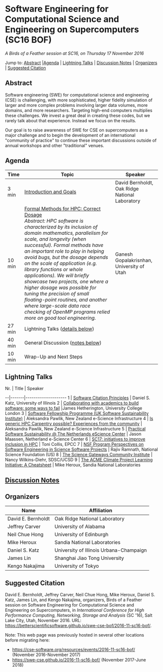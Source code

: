 # Software Engineering for Computational Science and Engineering on Supercomputers (SC16 BOF)

_A Birds of a Feather session at SC16, on Thursday 17 November 2016_

Jump to: [Abstract](#abstract) |[Agenda](#agenda) | [Lightning Talks](#lightning-talks) | [Discussion Notes](#discussion-notes) | [Organizers](#organizers) |  [Suggested Citation](#suggested-citation)

## Abstract

Software engineering (SWE) for computational science and engineering
(CSE) is challenging, with more sophisticated, higher fidelity
simulation of larger and more complex problems involving larger data
volumes, more domains, and more researchers. Targeting high-end
computers multiplies these challenges. We invest a great deal in
creating these codes, but we rarely talk about that
experience. Instead we focus on the results.

Our goal is to raise awareness of SWE for CSE on supercomputers as a
major challenge and to begin the development of an international
"community of practice" to continue these important discussions
outside of annual workshops and other "traditional" venues.

## Agenda


Time | Topic | Speaker
-----|-------|--------
3 min | [Introduction and Goals](000-intro-bernholdt.pdf) | David Bernholdt, Oak Ridge National Laboratory
10 min | [Formal Methods for HPC: Correct Dosage](002-formal-gopalakrishnan.pdf)<br>_Abstract: HPC software is characterized by its inclusion of domain mathematics, parallelism for scale, and longevity (when successful). Formal methods have an important role to play in helping avoid bugs, but the dosage depends on the scale of application (e.g. library functions or whole applications). We will briefly showcase two projects, one where a higher dosage was possible for tuning the precision of small floating-point routines, and another where large-scale data race checking of OpenMP programs relied more on good tool engineering._ | Ganesh Gopalakrisnhan, University of Utah
27 min | Lightning Talks ([details below](#lightning-talks))
40 min | General Discussion ([notes below](#discussion-notes))
10 min | Wrap-Up and Next Steps

## Lightning Talks

Nr. | Title | Speaker
  
--|-------|---------------------
1 | [Software Citation Principles](011-citation-katz.pdf) | Daniel S. Katz, University of Illinois
2 | [Collaborating with academics to build software: some ways to fail](021-academic-hetherington.pdf) |James Hetherington, University College London
3 | [Software Fellowship Programme (UK Software Sustainability Institute)](031-fellows-pawlik.pdf) | Aleksandra Pawlik, New Zealand e-Science Infrastructure
4 | [Is generic HPC Carpentry possible? Experiences from the community](041-carpentry-pawlik.pdf) | Aleksandra Pawlik, New Zealand e-Science Infrastructure
5 | [Practical Software Sustainability @ The Netherlands eScience Center](051-sustainability-maassen.pdf) | Jason Maassen, Netherland e-Science Center
6 | [SC17: initiatives to improve inclusion in HPC](061-diversity-collis.pdf) | Toni Collis, EPCC
7 | [NSF Program Perspectives on Software Engineering in Science Software Projects](071-nsf-ramnath.pdf) | Rajiv Ramnath, National Science Foundation (US)
8 | [The Science Gateways Community Institute](081-gateways-wilkins-diehr.pdf) | Nancy Wilkins-Diehr, SDSC/UCSD
9 | [The ACME Climate Project Learning Initiative: A Cheatsheet](091-acme-heroux.pdf) | Mike Heroux, Sandia National Laboratories

## [Discussion Notes](discussion-notes.md)

## Organizers

Name | Affiliation
-----|------------
David E. Bernholdt |  Oak Ridge National Laboratory
Jeffrey Carver | University of Alabama
Neil Chue Hong |  University of Edinburgh
Mike Heroux |  Sandia National Laboratories
Daniel S. Katz |  University of Illinois Urbana-Champaign
James Lin | Shanghai Jiao Tong University
Kengo Nakajima |  University of Tokyo

## Suggested Citation

David E. Bernholdt, Jeffrey Carver, Neil Chue Hong, Mike Heroux,
Daniel S. Katz, James Lin, and Kengo Nakajima, organizers, Birds of a
Feather session on Software Engineering for Computational Science and
Engineering on Supercomputers, in _International Conference for High
Performance Computing, Networking, Storage and Analysis_ (SC '16), Salt
Lake City, Utah, November 2016. URL: <https://betterscientificsoftware.github.io/swe-cse-bof/2016-11-sc16-bof/>.

Note: This web page was previously hosted in several other locations before migrating here:
* <https://cse-software.org/resources/events/2016-11-sc16-bof/> (November 2016-November 2017)
* <https://swe-cse.github.io/2016-11-sc16-bof/> (November 2017-June 2018)
